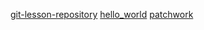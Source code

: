 [git-lesson-repository](https://github.com/zhuqh93/git-lesson-repository.git)
[hello_world](https://github.com/zhuqh93/hello_world.git)
[patchwork](https://github.com/zhuqh93/patchwork.git)